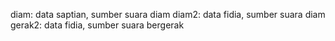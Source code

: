 diam: data saptian, sumber suara diam
diam2: data fidia, sumber suara diam
gerak2: data fidia, sumber suara bergerak